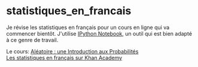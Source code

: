 statistiques_en_francais
========================

Je révise les statistiques en français pour un cours en ligne qui va
commencer bientôt.  J'utilise [IPython Notebook][ipynb], un outil qui est
bien adapté à ce genre de travail.

Le cours: [Aléatoire : une Introduction aux Probabilités](https://www.coursera.org/course/probas)<br>
[Les statistiques en français sur Khan Academy](https://fr.khanacademy.org/)

[ipynb]: http://ipython.org/notebook.html
